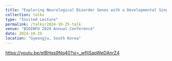 ```yaml
---
title: "Exploring Neurological Disorder Genes with a Developmental Single-Cell Atlas of the Human Brain | BIOINFO 2024"
collection: talks
type: "Invited Lecture"
permalink: /talks/2024-10-25-talk
venue: "BIOINFO 2024 Annual Conference"
date: 2024-10-25
location: "Gyeongju, South Korea"
---
```


https://youtu.be/elBHqs9Nq40?si=_wfIjSapWeDAnrZ4
